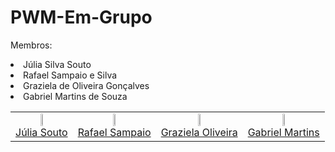 # PWM-Em-Grupo
Membros:
<li>Júlia Silva Souto</li>
<li>Rafael Sampaio e Silva</li>
<li>Graziela de Oliveira Gonçalves</li>
<li>Gabriel Martins de Souza</li>

<table>
  <tbody>
    <tr>
      <td align="center"><a href="https://github.com/JuliaSilva05"><img src="https://github.com/JuliaSilva05.png" width="auto" height="8.25%"/><br>Júlia Souto</a></td>
      <td align="center"><a href="https://github.com/rafaelsampa"><img src="https://github.com/rafaelsampa.png" width="auto" height="8.25%"/><br>Rafael Sampaio</a></td>
      <td align="center"><a href="https://github.com/Graazi"><img src="https://github.com/Graazi.png" width="auto" height="8.25%"/><br>Graziela Oliveira</a></td>
      <td align="center"><a href="https://github.com/S0f0cl3S"><img src="https://github.com/S0f0cl3S.png" width="auto" height="8.25%"/><br>Gabriel Martins</a></td>
    </tr>
  </tbody>
</table>

